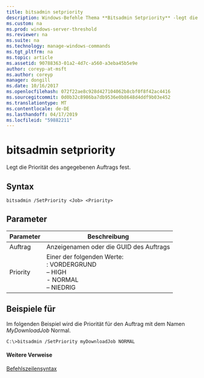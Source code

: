 ```yaml
---
title: bitsadmin setpriority
description: Windows-Befehle Thema **Bitsadmin Setpriority** -legt die Priorität des angegebenen Auftrags fest.
ms.custom: na
ms.prod: windows-server-threshold
ms.reviewer: na
ms.suite: na
ms.technology: manage-windows-commands
ms.tgt_pltfrm: na
ms.topic: article
ms.assetid: 90788363-01a2-4d7c-a560-a3eba45b5e9e
author: coreyp-at-msft
ms.author: coreyp
manager: dongill
ms.date: 10/16/2017
ms.openlocfilehash: 072f22ae8c928d427104062b8cbf0f8f42ac4416
ms.sourcegitcommit: 0d0b32c8986ba7db9536e0b8648d4ddf9b03e452
ms.translationtype: MT
ms.contentlocale: de-DE
ms.lasthandoff: 04/17/2019
ms.locfileid: "59882211"
---
```

# <a name="bitsadmin-setpriority"></a>bitsadmin setpriority



Legt die Priorität des angegebenen Auftrags fest.

## <a name="syntax"></a>Syntax

```
bitsadmin /SetPriority <Job> <Priority>
```

## <a name="parameters"></a>Parameter

|Parameter|Beschreibung|
|---------|-----------|
|Auftrag|Anzeigenamen oder die GUID des Auftrags|
|Priority|Einer der folgenden Werte:</br>: VORDERGRUND</br>– HIGH</br>-   NORMAL</br>– NIEDRIG|

## <a name="BKMK_examples"></a>Beispiele für

Im folgenden Beispiel wird die Priorität für den Auftrag mit dem Namen *MyDownloadJob* Normal.
```
C:\>bitsadmin /SetPriority myDownloadJob NORMAL
```

#### <a name="additional-references"></a>Weitere Verweise

[Befehlszeilensyntax](command-line-syntax-key.md)